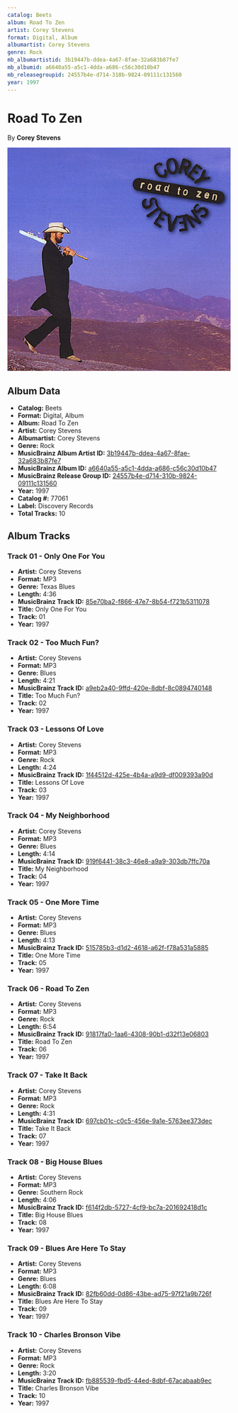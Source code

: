 ```yaml
---
catalog: Beets
album: Road To Zen
artist: Corey Stevens
format: Digital, Album
albumartist: Corey Stevens
genre: Rock
mb_albumartistid: 3b19447b-ddea-4a67-8fae-32a683b87fe7
mb_albumid: a6640a55-a5c1-4dda-a686-c56c30d10b47
mb_releasegroupid: 24557b4e-d714-310b-9824-09111c131560
year: 1997
---
```


# Road To Zen

By **Corey Stevens**

![](../../assets/beetscovers/Corey_Stevens-Road_To_Zen.jpg)

## Album Data

- **Catalog:** Beets
- **Format:** Digital, Album
- **Album:** Road To Zen
- **Artist:** Corey Stevens
- **Albumartist:** Corey Stevens
- **Genre:** Rock
- **MusicBrainz Album Artist ID:** [3b19447b-ddea-4a67-8fae-32a683b87fe7](https://musicbrainz.org/artist/3b19447b-ddea-4a67-8fae-32a683b87fe7)
- **MusicBrainz Album ID:** [a6640a55-a5c1-4dda-a686-c56c30d10b47](https://musicbrainz.org/release/a6640a55-a5c1-4dda-a686-c56c30d10b47)
- **MusicBrainz Release Group ID:** [24557b4e-d714-310b-9824-09111c131560](https://musicbrainz.org/release-group/24557b4e-d714-310b-9824-09111c131560)
- **Year:** 1997
- **Catalog #:** 77061
- **Label:** Discovery Records
- **Total Tracks:** 10

## Album Tracks

### Track 01 - Only One For You

- **Artist:** Corey Stevens
- **Format:** MP3
- **Genre:** Texas Blues
- **Length:** 4:36
- **MusicBrainz Track ID:** [85e70ba2-f866-47e7-8b54-f721b5311078](https://musicbrainz.org/recording/85e70ba2-f866-47e7-8b54-f721b5311078)
- **Title:** Only One For You
- **Track:** 01
- **Year:** 1997

### Track 02 - Too Much Fun?

- **Artist:** Corey Stevens
- **Format:** MP3
- **Genre:** Blues
- **Length:** 4:21
- **MusicBrainz Track ID:** [a9eb2a40-9ffd-420e-8dbf-8c0894740148](https://musicbrainz.org/recording/a9eb2a40-9ffd-420e-8dbf-8c0894740148)
- **Title:** Too Much Fun?
- **Track:** 02
- **Year:** 1997

### Track 03 - Lessons Of Love

- **Artist:** Corey Stevens
- **Format:** MP3
- **Genre:** Rock
- **Length:** 4:24
- **MusicBrainz Track ID:** [1f44512d-425e-4b4a-a9d9-df009393a90d](https://musicbrainz.org/recording/1f44512d-425e-4b4a-a9d9-df009393a90d)
- **Title:** Lessons Of Love
- **Track:** 03
- **Year:** 1997

### Track 04 - My Neighborhood

- **Artist:** Corey Stevens
- **Format:** MP3
- **Genre:** Blues
- **Length:** 4:14
- **MusicBrainz Track ID:** [919f6441-38c3-46e8-a9a9-303db7ffc70a](https://musicbrainz.org/recording/919f6441-38c3-46e8-a9a9-303db7ffc70a)
- **Title:** My Neighborhood
- **Track:** 04
- **Year:** 1997

### Track 05 - One More Time

- **Artist:** Corey Stevens
- **Format:** MP3
- **Genre:** Blues
- **Length:** 4:13
- **MusicBrainz Track ID:** [515785b3-d1d2-4618-a62f-f78a531a5885](https://musicbrainz.org/recording/515785b3-d1d2-4618-a62f-f78a531a5885)
- **Title:** One More Time
- **Track:** 05
- **Year:** 1997

### Track 06 - Road To Zen

- **Artist:** Corey Stevens
- **Format:** MP3
- **Genre:** Rock
- **Length:** 6:54
- **MusicBrainz Track ID:** [91817fa0-1aa6-4308-90b1-d32f13e06803](https://musicbrainz.org/recording/91817fa0-1aa6-4308-90b1-d32f13e06803)
- **Title:** Road To Zen
- **Track:** 06
- **Year:** 1997

### Track 07 - Take It Back

- **Artist:** Corey Stevens
- **Format:** MP3
- **Genre:** Rock
- **Length:** 4:31
- **MusicBrainz Track ID:** [697cb01c-c0c5-456e-9a1e-5763ee373dec](https://musicbrainz.org/recording/697cb01c-c0c5-456e-9a1e-5763ee373dec)
- **Title:** Take It Back
- **Track:** 07
- **Year:** 1997

### Track 08 - Big House Blues

- **Artist:** Corey Stevens
- **Format:** MP3
- **Genre:** Southern Rock
- **Length:** 4:06
- **MusicBrainz Track ID:** [f614f2db-5727-4cf9-bc7a-201692418d1c](https://musicbrainz.org/recording/f614f2db-5727-4cf9-bc7a-201692418d1c)
- **Title:** Big House Blues
- **Track:** 08
- **Year:** 1997

### Track 09 - Blues Are Here To Stay

- **Artist:** Corey Stevens
- **Format:** MP3
- **Genre:** Blues
- **Length:** 6:08
- **MusicBrainz Track ID:** [82fb60dd-0d86-43be-ad75-97f21a9b726f](https://musicbrainz.org/recording/82fb60dd-0d86-43be-ad75-97f21a9b726f)
- **Title:** Blues Are Here To Stay
- **Track:** 09
- **Year:** 1997

### Track 10 - Charles Bronson Vibe

- **Artist:** Corey Stevens
- **Format:** MP3
- **Genre:** Rock
- **Length:** 3:20
- **MusicBrainz Track ID:** [fb885539-fbd5-44ed-8dbf-67acabaab9ec](https://musicbrainz.org/recording/fb885539-fbd5-44ed-8dbf-67acabaab9ec)
- **Title:** Charles Bronson Vibe
- **Track:** 10
- **Year:** 1997

